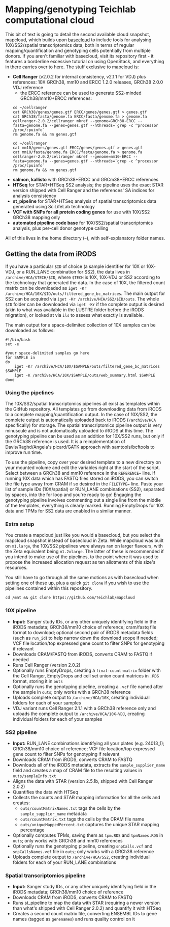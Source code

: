 # Mapping/genotyping Teichlab computational cloud

This bit of text is going to detail the second available cloud snapshot, mapcloud, which builds upon [basecloud](https://github.com/Teichlab/basecloud) to include tools for analysing 10X/SS2/spatial transcriptomics data, both in terms of regular mapping/quantification and genotyping cells potentially from multiple donors. If you aren't familiar with basecloud, visit its repository first - it features a borderline excessive tutorial on using OpenStack, and everything in there carries over to here. The stuff exclusive to mapcloud is:

* **Cell Ranger** (v2.0.2 for internal consistency, v2.1.1 for VDJ) plus references: 10X GRCh38, mm10 and ERCC 1.2.0 releases, GRCh38 2.0.0 VDJ reference
	- the ERCC reference can be used to generate SS2-minded GRCh38/mm10+ERCC references:
	```
	cd ~/cellranger
	cat GRCh38/genes/genes.gtf ERCC/genes/genes.gtf > genes.gtf
	cat GRCh38/fasta/genome.fa ERCC/fasta/genome.fa > genome.fa
	cellranger-2.0.2/cellranger mkref --genome=GRCh38-ERCC --fasta=genome.fa --genes=genes.gtf --nthreads=`grep -c ^processor /proc/cpuinfo`
	rm genome.fa && rm genes.gtf
	
	cd ~/cellranger
	cat mm10/genes/genes.gtf ERCC/genes/genes.gtf > genes.gtf
	cat mm10/fasta/genome.fa ERCC/fasta/genome.fa > genome.fa
	cellranger-2.0.2/cellranger mkref --genome=mm10-ERCC --fasta=genome.fa --genes=genes.gtf --nthreads=`grep -c ^processor /proc/cpuinfo`
	rm genome.fa && rm genes.gtf
	```
* **salmon, kallisto** with GRCh38+ERCC and GRCm38+ERCC references
* **HTSeq** for STAR+HTSeq SS2 analysis; the pipeline uses the exact STAR version shipped with Cell Ranger and the references' SA indices for analysis consistency
* **st_pipeline** for STAR+HTSeq analysis of spatial transcriptomics data generated using SciLifeLab technology
* **VCF with SNPs for all protein coding genes** for use with 10X/SS2 GRCh38 mapping only
* **automated pipeline code base** for 10X/SS2/spatial transcriptomics analysis, plus per-cell donor genotype calling

All of this lives in the home directory (`~`), with self-explanatory folder names.

## Getting the data from iRODS

If you have a particular `$ID` of choice (a sample identifier for 10X or 10X-VDJ, or a RUN_LANE combination for SS2), the data lives in `/archive/HCA/$TECH/$ID`, where `$TECH` is 10X, 10X-VDJ or SS2 according to the technology that generated the data. In the case of 10X, the filtered count matrix can be downloaded as `iget -Kr /archive/HCA/10X/$ID/outs/filtered_gene_bc_matrices`. The main output for SS2 can be acquired via `iget -Kr /archive/HCA/SS2/$ID/outs`. The whole `$ID` folder can be downloaded via `iget -Kr` if the complete output is desired (akin to what was available in the LUSTRE folder before the iRODS migration), or looked at via `ils` to assess what exactly is available.

The main output for a space-delimited collection of 10X samples can be downloaded as follows:

	#!/bin/bash
	set -e

	#your space-delimited samples go here
	for SAMPLE in 
	do
		iget -Kr /archive/HCA/10X/$SAMPLE/outs/filtered_gene_bc_matrices $SAMPLE
		iget -K /archive/HCA/10X/$SAMPLE/outs/web_summary.html $SAMPLE
	done

### Using the pipelines

The 10X/SS2/spatial transcriptomics pipelines all exist as templates within the GitHub repository. All templates go from downloading data from iRODS to a complete mapping/quantification output. In the case of 10X/SS2, the complete output is automatically uploaded back to iRODS (`/archive/HCA` specifically) for storage. The spatial transcriptomics pipeline output is very minuscule and is not automatically uploaded to iRODS at this time. The genotyping pipeline can be used as an addition for 10X/SS2 runs, but only if the GRCh38 reference is used. It is a reimplementation of Davis/Raghd/Angela's picard/GATK approach with samtools/bcftools to improve run time.

To use the pipeline, copy over your desired template to a new directory on your mounted volume and edit the variables right at the start of the script. Select between a GRCh38 and mm10 reference in the `REFERENCE=` line. If running 10X data which has FASTQ files stored on iRODS, you can switch the file type away from CRAM if so desired in the `FILETYPE=` line. Paste your list of sample IDs (10X/spatial) or RUN_LANE combinations (SS2), separated by spaces, into the for loop and you're ready to go! Engaging the genotyping pipeline involves commenting out a single line from the middle of the templates, everything is clearly marked. Running EmptyDrops for 10X data and TPMs for SS2 data are enabled in a similar manner.

### Extra setup

You create a mapcloud just like you would a basecloud, but you select the mapcloud snapshot instead of basecloud in Zeta. While mapcloud was built on `m1.large`, the 10X/SS2 pipelines were always ran on larger flavours, with the Zeta equivalent being `m1.2xlarge`. The latter of these is recommended if you intend to make use of the pipelines, to the point where it was used to propose the increased allocation request as ten allotments of this size's resources.

You still have to go through all the same motions as with basecloud when setting one of these up, plus a quick `git clone` if you wish to use the pipelines contained within this repository.

	cd /mnt && git clone https://github.com/Teichlab/mapcloud

### 10X pipeline
* **Input:** Sanger study IDs, or any other uniquely identifying field in the iRODS metadata; GRCh38/mm10 choice of reference; cram/fastq file format to download; optional second pair of iRODS metadata fields (such as `run_id`) to help narrow down the download scope if needed; VCF file location/top expressed gene count to filter SNPs for genotyping if relevant
* Downloads CRAM/FASTQ from iRODS, converts CRAM to FASTQ if needed
* Runs Cell Ranger (version 2.0.2)
* Optionally runs EmptyDrops, creating a `final-count-matrix` folder with the Cell Ranger, EmptyDrops and cell set union count matrices in `.RDS` format, storing it in `outs`
* Optionally runs the genotyping pipeline, creating a `.vcf` file named after the sample in `outs`; only works with a GRCh38 reference
* Uploads complete output to `/archive/HCA/10X`, creating individual folders for each of your samples
* VDJ variant runs Cell Ranger 2.1.1 with a GRCh38 reference only and uploads the complete output to `/archive/HCA/10X-VDJ`, creating individual folders for each of your samples

### SS2 pipeline
* **Input:** RUN_LANE combinations identifying all your plates (e.g. 24013_1); GRCh38/mm10 choice of reference; VCF file location/top expressed gene count to filter SNPs for genotyping if relevant
* Downloads CRAM from iRODS, converts CRAM to FASTQ
* Downloads all of the iRODS metadata, extracts the `sample_supplier_name` field and creates a map of CRAM file to the resulting values in `outs/sampleInfo.txt`
* Aligns the data with STAR (version 2.5.1b, shipped with Cell Ranger 2.0.2)
* Quantifies the data with HTSeq
* Collects the counts and STAR mapping information for all the cells and creates:
	-	`outs/countMatrixNames.txt` tags the cells by the `sample_supplier_name` metadata
	-	`outs/countMatrix.txt` tags the cells by the CRAM file name
	-	`outs/uniqueMappedPercent.txt` captures the unique STAR mapping percentage
* Optionally computes TPMs, saving them as `tpm.RDS` and `tpmNames.RDS` in `outs`; only works with GRCh38 and mm10 references
* Optionally runs the genotyping pipeline, creating `snpCalls.vcf` and `snpCallsNames.vcf` file in `outs`; only works with a GRCh38 reference
* Uploads complete output to `/archive/HCA/SS2`, creating individual folders for each of your RUN_LANE combinations

### Spatial transcriptomics pipeline
* **Input:** Sanger study IDs, or any other uniquely identifying field in the iRODS metadata; GRCh38/mm10 choice of reference
* Downloads CRAM from iRODS, converts CRAM to FASTQ
* Runs st_pipeline to map the data with STAR (requiring a newer version than what's shipped with Cell Ranger 2.0.2) and quantify it with HTSeq
* Creates a second count matrix file, converting ENSEMBL IDs to gene names (tagged as `genenames`) and runs quality control on it

